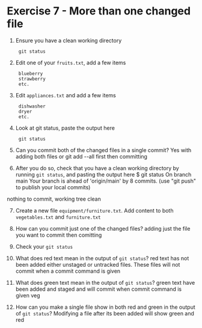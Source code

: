 # Exercise 7 - More than one changed file

1. Ensure you have a clean working directory

        git status

2. Edit one of your `fruits.txt`, add a few items

        blueberry
        strawberry
        etc.

3. Edit `appliances.txt` and add a few items

        dishwasher
        dryer
        etc.

4. Look at git status, paste the output here

        git status

5. Can you commit both of the changed files in a single commit?
Yes with adding both files or git add --all first then committing

6. After you do so, check that you have a clean working directory by running `git status`, and pasting the output here
$ git status
On branch main
Your branch is ahead of 'origin/main' by 8 commits.
  (use "git push" to publish your local commits)

nothing to commit, working tree clean


7. Create a new file `equipment/furniture.txt`. Add content to both `vegetables.txt` and `furniture.txt`

8. How can you commit just one of the changed files?
adding just the file you want to commit then comitting 

9. Check your `git status`

10. What does red text mean in the output of `git status`?
red text has not been added either unstaged or untracked files. These files will not commit when a commit command is given 

11. What does green text mean in the output of `git status`?
green text have been added and staged and will commit when commit command is given 
veg
12. How can you make a single file show in both red and green in the output of `git status`?
Modifying  a file after its been added will show green and red

